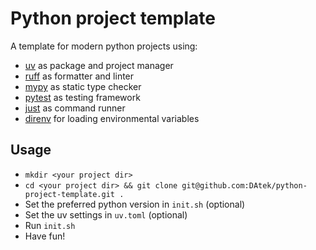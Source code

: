 # Python project template

A template for modern python projects using:
- [uv](https://docs.astral.sh/uv/) as package and project manager
- [ruff](https://docs.astral.sh/ruff/) as formatter and linter
- [mypy](https://www.mypy-lang.org/) as static type checker
- [pytest](https://docs.pytest.org/en/stable/) as testing framework
- [just](https://github.com/casey/just) as command runner
- [direnv](https://direnv.net/) for loading environmental variables

## Usage
- `mkdir <your project dir>`
- `cd <your project dir> && git clone git@github.com:DAtek/python-project-template.git .`
- Set the preferred python version in `init.sh` (optional)
- Set the uv settings in `uv.toml` (optional)
- Run `init.sh`
- Have fun!
